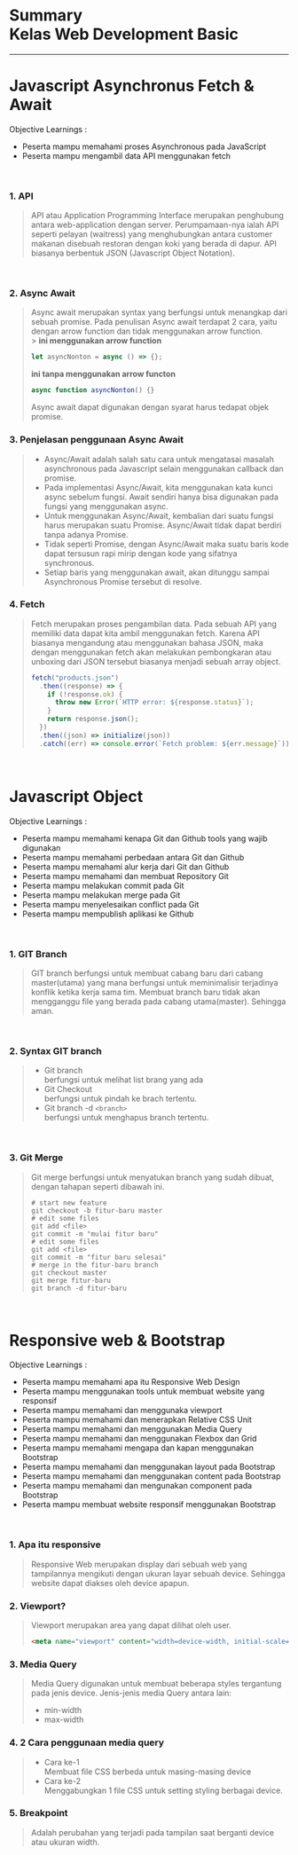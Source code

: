 # Summary <br> Kelas Web Development Basic

<hr>

# Javascript Asynchronus Fetch & Await

Objective Learnings :

- Peserta mampu memahami proses Asynchronous pada JavaScript <br>
- Peserta mampu mengambil data API menggunakan fetch<br>

<br>

### <B>1. API</b>

> API atau Application Programming Interface merupakan penghubung antara web-application dengan server.
> Perumpamaan-nya ialah API seperti pelayan (waitress) yang menghubungkan antara customer makanan disebuah restoran dengan koki yang berada di dapur.
> API biasanya berbentuk JSON (Javascript Object Notation).

<br>

### <b>2. Async Await</b>

> Async await merupakan syntax yang berfungsi untuk menangkap dari sebuah promise.
> Pada penulisan Async await terdapat 2 cara, yaitu dengan arrow function dan tidak menggunakan arrow function. <br> > **ini menggunakan arrow function**
>
> ```javascript
> let asyncNonton = async () => {};
> ```
>
> **ini tanpa menggunakan arrow functon**
>
> ```javascript
> async function asyncNonton() {}
> ```
>
> Async await dapat digunakan dengan syarat harus tedapat objek promise.
> <br>

### <b>3. Penjelasan penggunaan Async Await</b>

> - Async/Await adalah salah satu cara untuk mengatasai masalah asynchronous pada Javascript selain menggunakan callback dan promise.
> - Pada implementasi Async/Await, kita menggunakan kata kunci async sebelum fungsi. Await sendiri hanya bisa digunakan pada fungsi yang menggunakan async.
> - Untuk menggunakan Async/Await, kembalian dari suatu fungsi harus merupakan suatu Promise. Async/Await tidak dapat berdiri tanpa adanya Promise.
> - Tidak seperti Promise, dengan Async/Await maka suatu baris kode dapat tersusun rapi mirip dengan kode yang sifatnya synchronous.
> - Setiap baris yang menggunakan await, akan ditunggu sampai Asynchronous Promise tersebut di resolve.
>   <br>

### <b>4. Fetch</b>

> Fetch merupakan proses pengambilan data. Pada sebuah API yang memiliki data dapat kita ambil menggunakan fetch. Karena API biasanya mengandung atau menggunakan bahasa JSON, maka dengan menggunakan fetch akan melakukan pembongkaran atau unboxing dari JSON tersebut biasanya menjadi sebuah array object.
>
> ```javascript
> fetch("products.json")
>   .then((response) => {
>     if (!response.ok) {
>       throw new Error(`HTTP error: ${response.status}`);
>     }
>     return response.json();
>   })
>   .then((json) => initialize(json))
>   .catch((err) => console.error(`Fetch problem: ${err.message}`));
> ```

<br>

# Javascript Object

Objective Learnings :

- Peserta mampu memahami kenapa Git dan Github tools yang wajib digunakan <br>
- Peserta mampu memahami perbedaan antara Git dan Github<br>
- Peserta mampu memahami alur kerja dari Git dan Github<br>
- Peserta mampu memahami dan membuat Repository Git<br>
- Peserta mampu melakukan commit pada Git<br>
- Peserta mampu melakukan merge pada Git<br>
- Peserta mampu menyelesaikan conflict pada Git<br>
- Peserta mampu mempublish aplikasi ke Github<br>

<br>

### <b>1. GIT Branch</b>

> GIT branch berfungsi untuk membuat cabang baru dari cabang master(utama) yang mana berfungsi untuk meminimalisir terjadinya konflik ketika kerja sama tim.
> Membuat branch baru tidak akan mengganggu file yang berada pada cabang utama(master). Sehingga aman.

<br>

### <b>2. Syntax GIT branch</b>

> - Git branch <br> berfungsi untuk melihat list brang yang ada
> - Git Checkout <br> berfungsi untuk pindah ke brach tertentu.
> - Git branch -d `<branch>` <br> berfungsi untuk menghapus branch tertentu.

<br>

### <b>3. Git Merge</b>

> Git merge berfungsi untuk menyatukan branch yang sudah dibuat, dengan tahapan seperti dibawah ini.
>
> ```github
> # start new feature
> git checkout -b fitur-baru master
> # edit some files
> git add <file>
> git commit -m "mulai fitur baru"
> # edit some files
> git add <file>
> git commit -m "fitur baru selesai"
> # merge in the fitur-baru branch
> git checkout master
> git merge fitur-baru
> git branch -d fitur-baru
> ```

<br>

# Responsive web & Bootstrap

Objective Learnings :

- Peserta mampu memahami apa itu Responsive Web Design<br>
- Peserta mampu menggunakan tools untuk membuat website yang responsif<br>
- Peserta mampu memahami dan menggunaka viewport<br>
- Peserta mampu memahami dan menerapkan Relative CSS Unit<br>
- Peserta mampu memahami dan menggunakan Media Query
- Peserta mampu memahami dan menggunakan Flexbox dan Grid<br>
- Peserta mampu memahami mengapa dan kapan menggunakan Bootstrap<br>
- Peserta mampu memahami dan menggunakan layout pada Bootstrap<br>
- Peserta mampu memahami dan menggunakan content pada Bootstrap<br>
- Peserta mampu memahami dan mengunakan component pada Bootstrap<br>
- Peserta mampu membuat website responsif menggunakan Bootstrap <br>

<br>

### <b>1. Apa itu responsive</b>

> Responsive Web merupakan display dari sebuah web yang tampilannya mengikuti dengan ukuran layar sebuah device. Sehingga website dapat diakses oleh device apapun.

### <b>2. Viewport?</b>

> Viewport merupakan area yang dapat dilihat oleh user.
>
> ```html
> <meta name="viewport" content="width=device-width, initial-scale=1.0" />
> ```

### <b>3. Media Query</b>

> Media Query digunakan untuk membuat beberapa styles tergantung pada jenis device.
> Jenis-jenis media Query antara lain:<br>
>
> - min-width
> - max-width
>   <br>

### <b>4. 2 Cara penggunaan media query</b>

> - Cara ke-1 <br> Membuat file CSS berbeda untuk masing-masing device
> - Cara ke-2 <br> Menggabungkan 1 file CSS untuk setting styling berbagai device.

### <b>5. Breakpoint</b>

> Adalah perubahan yang terjadi pada tampilan saat berganti device atau ukuran width.
